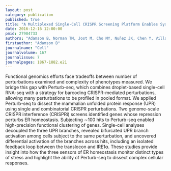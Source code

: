 ```yaml
---
layout: post
category: publication
published: true
title: "A Multiplexed Single-Cell CRISPR Screening Platform Enables Systematic Dissection of the Unfolded Protein Response."
date: 2016-12-16 12:00:00
pmid: 27984733
authors: "Adamson B, Norman TM, Jost M, Cho MY, Nuñez JK, Chen Y, Villalta JE, Gilbert LA, Horlbeck MA, Hein MY, Pak RA, Gray AN, Gross CA, Dixit A, Parnas O, Regev A, Weissman JS"
firstauthor: "Adamson B"
journalname: "Cell"
journalvolume: 167
journalissue: 7
journalpages: 1867-1882.e21
---
```


Functional genomics efforts face tradeoffs between number of perturbations examined and complexity of phenotypes measured. We bridge this gap with Perturb-seq, which combines droplet-based single-cell RNA-seq with a strategy for barcoding CRISPR-mediated perturbations, allowing many perturbations to be profiled in pooled format. We applied Perturb-seq to dissect the mammalian unfolded protein response (UPR) using single and combinatorial CRISPR perturbations. Two genome-scale CRISPR interference (CRISPRi) screens identified genes whose repression perturbs ER homeostasis. Subjecting ∼100 hits to Perturb-seq enabled high-precision functional clustering of genes. Single-cell analyses decoupled the three UPR branches, revealed bifurcated UPR branch activation among cells subject to the same perturbation, and uncovered differential activation of the branches across hits, including an isolated feedback loop between the translocon and IRE1α. These studies provide insight into how the three sensors of ER homeostasis monitor distinct types of stress and highlight the ability of Perturb-seq to dissect complex cellular responses.

